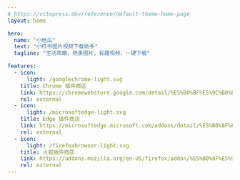 ```yaml
---
# https://vitepress.dev/reference/default-theme-home-page
layout: home

hero:
  name: "小地瓜"
  text: "小红书图片视频下载助手"
  tagline: "生活攻略，绝美图片，有趣视频，一键下载"

features:
  - icon:
      light: /googlechrome-light.svg
    title: Chrome 插件商店
    link: https://chromewebstore.google.com/detail/%E5%B0%8F%E5%9C%B0%E7%93%9C-%E2%80%94%E2%80%94-%E5%B0%8F%E7%BA%A2%E4%B9%A6%E5%9B%BE%E7%89%87%E8%A7%86%E9%A2%91%E4%B8%8B%E8%BD%BD%E5%8A%A9%E6%89%8B/phlkdccenedhbieigmejomebppjajnbk?hl=zh-CN
    rel: external
  - icon:
      light: /microsoftedge-light.svg
    title: Edge 插件商店
    link: https://microsoftedge.microsoft.com/addons/detail/%E5%B0%8F%E5%9C%B0%E7%93%9C/kjeedhlknhdigkllmbadfobhfdihaghl
    rel: external
  - icon:
      light: /firefoxbrowser-light.svg
    title: 火狐插件商店
    link: https://addons.mozilla.org/en-US/firefox/addon/%E5%B0%8F%E5%9C%B0%E7%93%9C-%E5%B0%8F%E7%BA%A2%E4%B9%A6%E5%9B%BE%E7%89%87%E8%A7%86%E9%A2%91%E4%B8%8B%E8%BD%BD%E5%8A%A9%E6%89%8B/
    rel: external
---
```


<panda-hr/>
<contact-us/>
